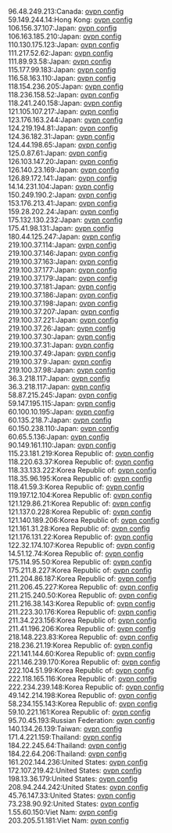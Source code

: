 96.48.249.213:Canada: [ovpn config](vpn/96_48_249_213.ovpn)  
59.149.244.14:Hong Kong: [ovpn config](vpn/59_149_244_14.ovpn)  
106.156.37.107:Japan: [ovpn config](vpn/106_156_37_107.ovpn)  
106.163.185.210:Japan: [ovpn config](vpn/106_163_185_210.ovpn)  
110.130.175.123:Japan: [ovpn config](vpn/110_130_175_123.ovpn)  
111.217.52.62:Japan: [ovpn config](vpn/111_217_52_62.ovpn)  
111.89.93.58:Japan: [ovpn config](vpn/111_89_93_58.ovpn)  
115.177.99.183:Japan: [ovpn config](vpn/115_177_99_183.ovpn)  
116.58.163.110:Japan: [ovpn config](vpn/116_58_163_110.ovpn)  
118.154.236.205:Japan: [ovpn config](vpn/118_154_236_205.ovpn)  
118.236.158.52:Japan: [ovpn config](vpn/118_236_158_52.ovpn)  
118.241.240.158:Japan: [ovpn config](vpn/118_241_240_158.ovpn)  
121.105.107.217:Japan: [ovpn config](vpn/121_105_107_217.ovpn)  
123.176.163.244:Japan: [ovpn config](vpn/123_176_163_244.ovpn)  
124.219.194.81:Japan: [ovpn config](vpn/124_219_194_81.ovpn)  
124.36.182.31:Japan: [ovpn config](vpn/124_36_182_31.ovpn)  
124.44.198.65:Japan: [ovpn config](vpn/124_44_198_65.ovpn)  
125.0.87.61:Japan: [ovpn config](vpn/125_0_87_61.ovpn)  
126.103.147.20:Japan: [ovpn config](vpn/126_103_147_20.ovpn)  
126.140.23.169:Japan: [ovpn config](vpn/126_140_23_169.ovpn)  
126.89.172.141:Japan: [ovpn config](vpn/126_89_172_141.ovpn)  
14.14.231.104:Japan: [ovpn config](vpn/14_14_231_104.ovpn)  
150.249.190.2:Japan: [ovpn config](vpn/150_249_190_2.ovpn)  
153.176.213.41:Japan: [ovpn config](vpn/153_176_213_41.ovpn)  
159.28.202.24:Japan: [ovpn config](vpn/159_28_202_24.ovpn)  
175.132.130.232:Japan: [ovpn config](vpn/175_132_130_232.ovpn)  
175.41.98.131:Japan: [ovpn config](vpn/175_41_98_131.ovpn)  
180.44.125.247:Japan: [ovpn config](vpn/180_44_125_247.ovpn)  
219.100.37.114:Japan: [ovpn config](vpn/219_100_37_114.ovpn)  
219.100.37.146:Japan: [ovpn config](vpn/219_100_37_146.ovpn)  
219.100.37.163:Japan: [ovpn config](vpn/219_100_37_163.ovpn)  
219.100.37.177:Japan: [ovpn config](vpn/219_100_37_177.ovpn)  
219.100.37.179:Japan: [ovpn config](vpn/219_100_37_179.ovpn)  
219.100.37.181:Japan: [ovpn config](vpn/219_100_37_181.ovpn)  
219.100.37.186:Japan: [ovpn config](vpn/219_100_37_186.ovpn)  
219.100.37.198:Japan: [ovpn config](vpn/219_100_37_198.ovpn)  
219.100.37.207:Japan: [ovpn config](vpn/219_100_37_207.ovpn)  
219.100.37.221:Japan: [ovpn config](vpn/219_100_37_221.ovpn)  
219.100.37.26:Japan: [ovpn config](vpn/219_100_37_26.ovpn)  
219.100.37.30:Japan: [ovpn config](vpn/219_100_37_30.ovpn)  
219.100.37.31:Japan: [ovpn config](vpn/219_100_37_31.ovpn)  
219.100.37.49:Japan: [ovpn config](vpn/219_100_37_49.ovpn)  
219.100.37.9:Japan: [ovpn config](vpn/219_100_37_9.ovpn)  
219.100.37.98:Japan: [ovpn config](vpn/219_100_37_98.ovpn)  
36.3.218.117:Japan: [ovpn config](vpn/36_3_218_117.ovpn)  
36.3.218.117:Japan: [ovpn config](vpn/36_3_218_117.ovpn)  
58.87.215.245:Japan: [ovpn config](vpn/58_87_215_245.ovpn)  
59.147.195.115:Japan: [ovpn config](vpn/59_147_195_115.ovpn)  
60.100.10.195:Japan: [ovpn config](vpn/60_100_10_195.ovpn)  
60.135.218.7:Japan: [ovpn config](vpn/60_135_218_7.ovpn)  
60.150.238.110:Japan: [ovpn config](vpn/60_150_238_110.ovpn)  
60.65.5.136:Japan: [ovpn config](vpn/60_65_5_136.ovpn)  
90.149.161.110:Japan: [ovpn config](vpn/90_149_161_110.ovpn)  
115.23.181.219:Korea Republic of: [ovpn config](vpn/115_23_181_219.ovpn)  
118.220.63.37:Korea Republic of: [ovpn config](vpn/118_220_63_37.ovpn)  
118.33.133.222:Korea Republic of: [ovpn config](vpn/118_33_133_222.ovpn)  
118.35.96.195:Korea Republic of: [ovpn config](vpn/118_35_96_195.ovpn)  
118.41.59.3:Korea Republic of: [ovpn config](vpn/118_41_59_3.ovpn)  
119.197.12.104:Korea Republic of: [ovpn config](vpn/119_197_12_104.ovpn)  
121.129.86.21:Korea Republic of: [ovpn config](vpn/121_129_86_21.ovpn)  
121.137.0.228:Korea Republic of: [ovpn config](vpn/121_137_0_228.ovpn)  
121.140.189.206:Korea Republic of: [ovpn config](vpn/121_140_189_206.ovpn)  
121.161.31.28:Korea Republic of: [ovpn config](vpn/121_161_31_28.ovpn)  
121.176.131.22:Korea Republic of: [ovpn config](vpn/121_176_131_22.ovpn)  
122.32.174.107:Korea Republic of: [ovpn config](vpn/122_32_174_107.ovpn)  
14.51.12.74:Korea Republic of: [ovpn config](vpn/14_51_12_74.ovpn)  
175.114.95.50:Korea Republic of: [ovpn config](vpn/175_114_95_50.ovpn)  
175.211.8.227:Korea Republic of: [ovpn config](vpn/175_211_8_227.ovpn)  
211.204.86.187:Korea Republic of: [ovpn config](vpn/211_204_86_187.ovpn)  
211.206.45.227:Korea Republic of: [ovpn config](vpn/211_206_45_227.ovpn)  
211.215.240.50:Korea Republic of: [ovpn config](vpn/211_215_240_50.ovpn)  
211.216.38.143:Korea Republic of: [ovpn config](vpn/211_216_38_143.ovpn)  
211.223.30.176:Korea Republic of: [ovpn config](vpn/211_223_30_176.ovpn)  
211.34.223.156:Korea Republic of: [ovpn config](vpn/211_34_223_156.ovpn)  
211.41.196.206:Korea Republic of: [ovpn config](vpn/211_41_196_206.ovpn)  
218.148.223.83:Korea Republic of: [ovpn config](vpn/218_148_223_83.ovpn)  
218.236.21.19:Korea Republic of: [ovpn config](vpn/218_236_21_19.ovpn)  
221.141.144.60:Korea Republic of: [ovpn config](vpn/221_141_144_60.ovpn)  
221.146.239.170:Korea Republic of: [ovpn config](vpn/221_146_239_170.ovpn)  
222.104.51.99:Korea Republic of: [ovpn config](vpn/222_104_51_99.ovpn)  
222.118.165.116:Korea Republic of: [ovpn config](vpn/222_118_165_116.ovpn)  
222.234.239.148:Korea Republic of: [ovpn config](vpn/222_234_239_148.ovpn)  
49.142.214.198:Korea Republic of: [ovpn config](vpn/49_142_214_198.ovpn)  
58.234.155.143:Korea Republic of: [ovpn config](vpn/58_234_155_143.ovpn)  
59.10.221.161:Korea Republic of: [ovpn config](vpn/59_10_221_161.ovpn)  
95.70.45.193:Russian Federation: [ovpn config](vpn/95_70_45_193.ovpn)  
140.134.26.139:Taiwan: [ovpn config](vpn/140_134_26_139.ovpn)  
171.4.221.159:Thailand: [ovpn config](vpn/171_4_221_159.ovpn)  
184.22.245.64:Thailand: [ovpn config](vpn/184_22_245_64.ovpn)  
184.22.64.206:Thailand: [ovpn config](vpn/184_22_64_206.ovpn)  
161.202.144.236:United States: [ovpn config](vpn/161_202_144_236.ovpn)  
172.107.219.42:United States: [ovpn config](vpn/172_107_219_42.ovpn)  
198.13.36.179:United States: [ovpn config](vpn/198_13_36_179.ovpn)  
208.94.244.242:United States: [ovpn config](vpn/208_94_244_242.ovpn)  
45.76.147.33:United States: [ovpn config](vpn/45_76_147_33.ovpn)  
73.238.90.92:United States: [ovpn config](vpn/73_238_90_92.ovpn)  
1.55.60.150:Viet Nam: [ovpn config](vpn/1_55_60_150.ovpn)  
203.205.51.181:Viet Nam: [ovpn config](vpn/203_205_51_181.ovpn)  
